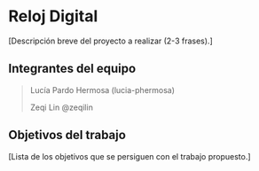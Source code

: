 # Reloj Digital

[Descripción breve del proyecto a realizar (2-3 frases).]

## Integrantes del equipo

>Lucía Pardo Hermosa (lucia-phermosa)
>
>Zeqi Lin @zeqilin

## Objetivos del trabajo

[Lista de los objetivos que se persiguen con el trabajo propuesto.]
